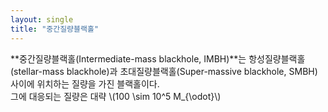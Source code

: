 ```yaml
---
layout: single
title: "중간질량블랙홀"
---    
```


**중간질량블랙홀(Intermediate-mass blackhole, IMBH)**는 항성질량블랙홀(stellar-mass blackhole)과 초대질량블랙홀(Super-massive blackhole, SMBH)사이에 위치하는 질량을 가진 블랙홀이다.<br>
그에 대응되는 질량은 대략 \\(100 \sim 10^5 M_{\odot}\\)
